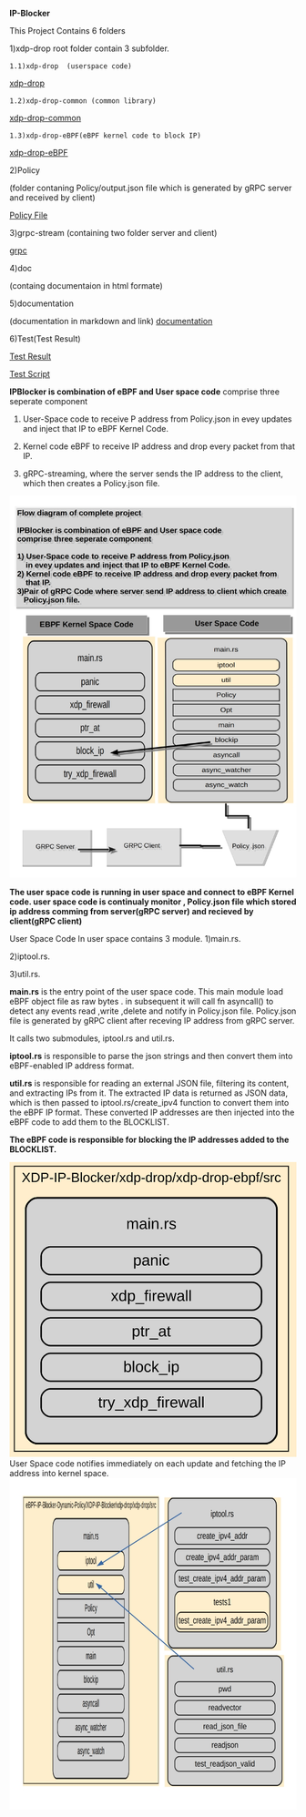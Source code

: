 **IP-Blocker**

This Project Contains 6 
folders 

1)xdp-drop root folder contain 3 subfolder.

    1.1)xdp-drop  (userspace code)

[xdp-drop](../xdp-drop/xdp-drop/src/main.rs)

    1.2)xdp-drop-common (common library)

[xdp-drop-common](../xdp-drop/xdp-drop-common/src/lib.rs)

    1.3)xdp-drop-eBPF(eBPF kernel code to block IP)

 [xdp-drop-eBPF](../xdp-drop/xdp-drop-ebpf/src/main.rs)


2)Policy

(folder contaning Policy/output.json file which is generated by gRPC server and received by client)

[Policy File](../Policy/output.json)

3)grpc-stream 
(containing two folder server and client)

[grpc](../grpc-stream/)

4)doc

(containg documentaion in html formate)


5)documentation

(documentation in markdown and link)
[documentation](../documentation/code-documentation.md)

6)Test(Test Result)

 [Test Result](../xdp-drop/testresult.txt)

[Test Script](../Test/ping_ips.py)



**IPBlocker is combination of eBPF and User space code**
comprise three seperate component 

1) User-Space code to receive P address from Policy.json 
    in evey updates and inject that IP to eBPF Kernel Code.
2) Kernel code eBPF to receive IP address and drop every packet from 
that IP.

3) gRPC-streaming, where the server sends the IP address to the client, which then creates a Policy.json file.


![full-project](./images/Full%20Project.jpeg)

**The user space code is running in user space and connect to eBPF Kernel code.
user space code is  continualy monitor , Policy.json file which stored ip address comming from server(gRPC server) and recieved by client(gRPC client)**

User Space Code 
In user space contains 3 module.
1)main.rs.

2)iptool.rs.

3)util.rs.

**main.rs** is the entry point of the user space code.
 This main module load eBPF object file as raw bytes .
 in subsequent it will call fn asyncall() to detect any events read ,write ,delete and notify in Policy.json file.
 Policy.json file is generated by gRPC client after receving IP address from gRPC server.
 
 It calls two submodules, iptool.rs and util.rs.

**iptool.rs** is responsible to parse the json strings and then convert them into eBPF-enabled IP address format.


**util.rs** is responsible for reading an external JSON file, filtering its content, and extracting IPs from it. The extracted IP data is returned as JSON data, which is then passed to iptool.rs/create_ipv4 function to convert them into the eBPF IP format. These converted IP addresses are then injected into the eBPF code to add them to the BLOCKLIST.

**The eBPF code is responsible for blocking the IP addresses added to the BLOCKLIST.**

![kernel-space](./images/XDP-IP-Blocker-xdp-drop-xdp-drop-ebpf-src-mainrs.png)
User Space code notifies immediately on each update and fetching the IP address into kernel space.
![user-space](./images/user-space.jpeg)
